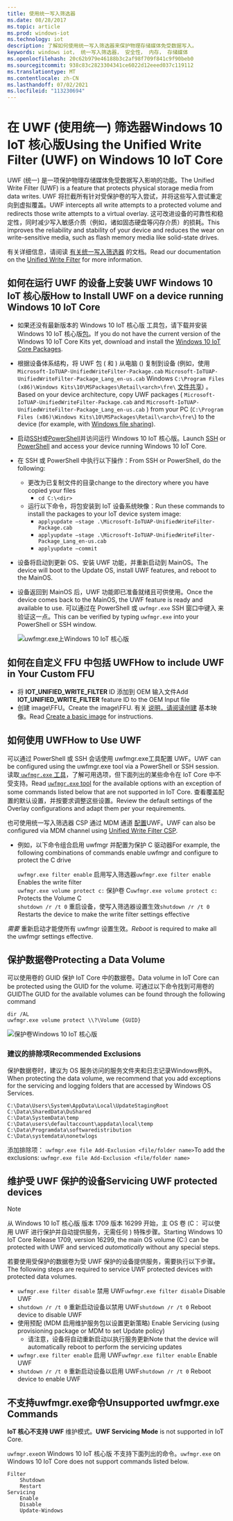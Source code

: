 ```yaml
---
title: 使用统一写入筛选器
ms.date: 08/28/2017
ms.topic: article
ms.prod: windows-iot
ms.technology: iot
description: 了解如何使用统一写入筛选器来保护物理存储媒体免受数据写入。
keywords: windows iot， 统一写入筛选器， 安全性， 内存， 存储媒体
ms.openlocfilehash: 20c62b979e46188b3c2af98f709f841c9f90beb0
ms.sourcegitcommit: 938c83c2823304341ce6022d12eeed037c119112
ms.translationtype: MT
ms.contentlocale: zh-CN
ms.lasthandoff: 07/02/2021
ms.locfileid: "113230694"
---
```

# <a name="using-the-unified-write-filter-uwf-on-windows-10-iot-core"></a><span data-ttu-id="0e917-104">在 UWF (使用统一) 筛选器Windows 10 IoT 核心版</span><span class="sxs-lookup"><span data-stu-id="0e917-104">Using the Unified Write Filter (UWF) on Windows 10 IoT Core</span></span>

<span data-ttu-id="0e917-105">UWF (统一) 是一项保护物理存储媒体免受数据写入影响的功能。</span><span class="sxs-lookup"><span data-stu-id="0e917-105">The Unified Write Filter (UWF) is a feature that protects physical storage media from data writes.</span></span> <span data-ttu-id="0e917-106">UWF 将拦截所有针对受保护卷的写入尝试，并将这些写入尝试重定向到虚拟覆盖。</span><span class="sxs-lookup"><span data-stu-id="0e917-106">UWF intercepts all write attempts to a protected volume and redirects those write attempts to a virtual overlay.</span></span> <span data-ttu-id="0e917-107">这可改进设备的可靠性和稳定性，同时减少写入敏感介质（例如，诸如固态硬盘等闪存介质）的损耗。</span><span class="sxs-lookup"><span data-stu-id="0e917-107">This improves the reliability and stability of your device and reduces the wear on write-sensitive media, such as flash memory media like solid-state drives.</span></span>

<span data-ttu-id="0e917-108">有关详细信息，请阅读 [有关统一写入筛选器](https://docs.microsoft.com/windows-hardware/customize/enterprise/unified-write-filter) 的文档。</span><span class="sxs-lookup"><span data-stu-id="0e917-108">Read our documentation on the [Unified Write Filter](https://docs.microsoft.com/windows-hardware/customize/enterprise/unified-write-filter) for more information.</span></span>

## <a name="how-to-install-uwf-on-a-device-running-windows-10-iot-core"></a><span data-ttu-id="0e917-109">如何在运行 UWF 的设备上安装 UWF Windows 10 IoT 核心版</span><span class="sxs-lookup"><span data-stu-id="0e917-109">How to Install UWF on a device running Windows 10 IoT Core</span></span>

* <span data-ttu-id="0e917-110">如果还没有最新版本的 Windows 10 IoT 核心版 工具包，请下载并安装 Windows 10 IoT 核心版[包](https://www.microsoft.com/en-us/software-download/windows10iotcore)。</span><span class="sxs-lookup"><span data-stu-id="0e917-110">If you do not have the current version of the Windows 10 IoT Core Kits yet, download and install the [Windows 10 IoT Core Packages](https://www.microsoft.com/en-us/software-download/windows10iotcore).</span></span>
* <span data-ttu-id="0e917-111">根据设备体系结构，将 UWF 包 ( 和 ) 从电脑 () 复制到设备 (例如，使用 `Microsoft-IoTUAP-UnifiedWriteFilter-Package.cab` `Microsoft-IoTUAP-UnifiedWriteFilter-Package_Lang_en-us.cab` Windows `C:\Program Files (x86)\Windows Kits\10\MSPackages\Retail\<arch>\fre\` [文件共享](../manage-your-device/WindowsFileSharing.md)) 。</span><span class="sxs-lookup"><span data-stu-id="0e917-111">Based on your device architecture, copy UWF packages ( `Microsoft-IoTUAP-UnifiedWriteFilter-Package.cab` and `Microsoft-IoTUAP-UnifiedWriteFilter-Package_Lang_en-us.cab` ) from your PC (`C:\Program Files (x86)\Windows Kits\10\MSPackages\Retail\<arch>\fre\`) to the device (for example, with [Windows file sharing](../manage-your-device/WindowsFileSharing.md)).</span></span>
* <span data-ttu-id="0e917-112">启动[SSH](../connect-your-device/SSH.md)或[PowerShell](../connect-your-device/PowerShell.md)并访问运行 Windows 10 IoT 核心版。</span><span class="sxs-lookup"><span data-stu-id="0e917-112">Launch [SSH](../connect-your-device/SSH.md) or [PowerShell](../connect-your-device/PowerShell.md) and access your device running Windows 10 IoT Core.</span></span>
* <span data-ttu-id="0e917-113">在 SSH 或 PowerShell 中执行以下操作：</span><span class="sxs-lookup"><span data-stu-id="0e917-113">From SSH or PowerShell, do the following:</span></span>
  * <span data-ttu-id="0e917-114">更改为已复制文件的目录</span><span class="sxs-lookup"><span data-stu-id="0e917-114">change to the directory where you have copied your files</span></span>
    * `cd C:\<dir>`
  * <span data-ttu-id="0e917-115">运行以下命令，将包安装到 IoT 设备系统映像：</span><span class="sxs-lookup"><span data-stu-id="0e917-115">Run these commands to install the packages to your IoT device system image:</span></span>
    * `applyupdate –stage .\Microsoft-IoTUAP-UnifiedWriteFilter-Package.cab`
    * `applyupdate –stage .\Microsoft-IoTUAP-UnifiedWriteFilter-Package_Lang_en-us.cab`
    * `applyupdate –commit`
* <span data-ttu-id="0e917-116">设备将启动到更新 OS、安装 UWF 功能，并重新启动到 MainOS。</span><span class="sxs-lookup"><span data-stu-id="0e917-116">The device will boot to the Update OS, install UWF features, and reboot to the MainOS.</span></span>
* <span data-ttu-id="0e917-117">设备返回到 MainOS 后，UWF 功能即已准备就绪且可供使用。</span><span class="sxs-lookup"><span data-stu-id="0e917-117">Once the device comes back to the MainOS, the UWF feature is ready and available to use.</span></span> <span data-ttu-id="0e917-118">可以通过在 PowerShell 或 ```uwfmgr.exe``` SSH 窗口中键入 来验证这一点。</span><span class="sxs-lookup"><span data-stu-id="0e917-118">This can be verified by typing ```uwfmgr.exe``` into your PowerShell or SSH window.</span></span>

  ![uwfmgr.exe上Windows 10 IoT 核心版](../media/UnifiedWriteFilter/uwfmgr.png)


## <a name="how-to-include-uwf-in-your-custom-ffu"></a><span data-ttu-id="0e917-120">如何在自定义 FFU 中包括 UWF</span><span class="sxs-lookup"><span data-stu-id="0e917-120">How to include UWF in Your Custom FFU</span></span>

* <span data-ttu-id="0e917-121">将 **IOT_UNIFIED_WRITE_FILTER** ID 添加到 OEM 输入文件</span><span class="sxs-lookup"><span data-stu-id="0e917-121">Add **IOT_UNIFIED_WRITE_FILTER** feature ID to the OEM Input file</span></span>
* <span data-ttu-id="0e917-122">创建 image\FFU。</span><span class="sxs-lookup"><span data-stu-id="0e917-122">Create the image\FFU.</span></span> <span data-ttu-id="0e917-123">有关 [说明，请阅读创建](https://docs.microsoft.com/windows-hardware/manufacture/iot/create-a-basic-image) 基本映像。</span><span class="sxs-lookup"><span data-stu-id="0e917-123">Read [Create a basic image](https://docs.microsoft.com/windows-hardware/manufacture/iot/create-a-basic-image) for instructions.</span></span>


## <a name="how-to-use-uwf"></a><span data-ttu-id="0e917-124">如何使用 UWF</span><span class="sxs-lookup"><span data-stu-id="0e917-124">How to Use UWF</span></span>

<span data-ttu-id="0e917-125">可以通过 PowerShell 或 SSH 会话使用 uwfmgr.exe工具配置 UWF。</span><span class="sxs-lookup"><span data-stu-id="0e917-125">UWF can be configured using the uwfmgr.exe tool via a PowerShell or SSH session.</span></span>
<span data-ttu-id="0e917-126">读取[ `uwfmgr.exe` 工具](https://docs.microsoft.com/windows-hardware/customize/enterprise/uwfmgrexe)，了解可用选项，但下面列出的某些命令在 IoT Core 中不受支持。</span><span class="sxs-lookup"><span data-stu-id="0e917-126">Read [`uwfmgr.exe` tool](https://docs.microsoft.com/windows-hardware/customize/enterprise/uwfmgrexe) for the available options with an exception of some commands listed below that are not supported in IoT Core.</span></span>
<span data-ttu-id="0e917-127">查看覆盖配置的默认设置，并按要求调整这些设置。</span><span class="sxs-lookup"><span data-stu-id="0e917-127">Review the default settings of the Overlay configurations and adapt them per your requirements.</span></span>

<span data-ttu-id="0e917-128">也可使用统一写入筛选器 CSP 通过 MDM 通道 [配置](https://docs.microsoft.com/windows/client-management/mdm/unifiedwritefilter-csp)UWF。</span><span class="sxs-lookup"><span data-stu-id="0e917-128">UWF can also be configured via MDM channel using [Unified Write Filter CSP](https://docs.microsoft.com/windows/client-management/mdm/unifiedwritefilter-csp).</span></span>


* <span data-ttu-id="0e917-129">例如，以下命令组合启用 uwfmgr 并配置为保护 C 驱动器</span><span class="sxs-lookup"><span data-stu-id="0e917-129">For example, the following combinations of commands enable uwfmgr and configure to protect the C drive</span></span>

  <span data-ttu-id="0e917-130">`uwfmgr.exe filter enable`      启用写入筛选器</span><span class="sxs-lookup"><span data-stu-id="0e917-130">`uwfmgr.exe filter enable`      Enables the write filter</span></span>
  <br>
  <span data-ttu-id="0e917-131">`uwfmgr.exe volume protect c:`  保护卷 C</span><span class="sxs-lookup"><span data-stu-id="0e917-131">`uwfmgr.exe volume protect c:`  Protects the Volume C</span></span>
  <br>
  <span data-ttu-id="0e917-132">`shutdown /r /t 0`              重启设备，使写入筛选器设置生效</span><span class="sxs-lookup"><span data-stu-id="0e917-132">`shutdown /r /t 0`              Restarts the device to make the write filter settings effective</span></span>

<span data-ttu-id="0e917-133">*需要* 重新启动才能使所有 uwfmgr 设置生效。</span><span class="sxs-lookup"><span data-stu-id="0e917-133">*Reboot* is required to make all the uwfmgr settings effective.</span></span>


## <a name="protecting-a-data-volume"></a><span data-ttu-id="0e917-134">保护数据卷</span><span class="sxs-lookup"><span data-stu-id="0e917-134">Protecting a Data Volume</span></span>

<span data-ttu-id="0e917-135">可以使用卷的 GUID 保护 IoT Core 中的数据卷。</span><span class="sxs-lookup"><span data-stu-id="0e917-135">Data volume in IoT Core can be protected using the GUID for the volume.</span></span>
<span data-ttu-id="0e917-136">可通过以下命令找到可用卷的 GUID</span><span class="sxs-lookup"><span data-stu-id="0e917-136">The GUID for the available volumes can be found through the following command</span></span>

  `dir /AL`
  <br>
  `uwfmgr.exe volume protect \\?\Volume {GUID}`


  ![保护卷Windows 10 IoT 核心版](../media/UnifiedWriteFilter/uwfmgr_protect.png)

### <a name="recommended-exclusions"></a><span data-ttu-id="0e917-138">建议的排除项</span><span class="sxs-lookup"><span data-stu-id="0e917-138">Recommended Exclusions</span></span>
<span data-ttu-id="0e917-139">保护数据卷时，建议为 OS 服务访问的服务文件夹和日志记录Windows例外。</span><span class="sxs-lookup"><span data-stu-id="0e917-139">When protecting the data volume, we recommend that you add exceptions for the servicing and logging folders that are accessed by Windows OS Services.</span></span>

```
C:\Data\Users\System\AppData\Local\UpdateStagingRoot
C:\Data\SharedData\DuShared
C:\Data\SystemData\temp
C:\Data\users\defaultaccount\appdata\local\temp
C:\Data\Programdata\softwaredistribution
C:\Data\systemdata\nonetwlogs
```

<span data-ttu-id="0e917-140">添加排除项： `uwfmgr.exe file Add-Exclusion <file/folder name>`</span><span class="sxs-lookup"><span data-stu-id="0e917-140">To add the exclusions: `uwfmgr.exe file Add-Exclusion <file/folder name>`</span></span>



## <a name="servicing-uwf-protected-devices"></a><span data-ttu-id="0e917-141">维护受 UWF 保护的设备</span><span class="sxs-lookup"><span data-stu-id="0e917-141">Servicing UWF protected devices</span></span>

> [!Note]
> <span data-ttu-id="0e917-142">从 Windows 10 IoT 核心版 版本 1709 版本 16299 开始，主 OS 卷 (C： 可以使用 UWF 进行保护并自动提供服务，无需任何 \) 特殊步骤。</span><span class="sxs-lookup"><span data-stu-id="0e917-142">Starting Windows 10 IoT Core Release 1709, version 16299, the main OS volume (C:\) can be protected with UWF and serviced *automatically* without any special steps.</span></span>

<span data-ttu-id="0e917-143">若要使用受保护的数据卷为受 UWF 保护的设备提供服务，需要执行以下步骤。</span><span class="sxs-lookup"><span data-stu-id="0e917-143">The following steps are required to service UWF protected devices with protected data volumes.</span></span>

* <span data-ttu-id="0e917-144">`uwfmgr.exe filter disable` 禁用 UWF</span><span class="sxs-lookup"><span data-stu-id="0e917-144">`uwfmgr.exe filter disable` Disable UWF</span></span>
* <span data-ttu-id="0e917-145">`shutdown /r /t 0` 重新启动设备以禁用 UWF</span><span class="sxs-lookup"><span data-stu-id="0e917-145">`shutdown /r /t 0` Reboot device to disable UWF</span></span>
* <span data-ttu-id="0e917-146">使用预配 (MDM 启用维护服务包以设置更新策略) </span><span class="sxs-lookup"><span data-stu-id="0e917-146">Enable Servicing (using provisioning package or MDM to set Update policy)</span></span>
   * <span data-ttu-id="0e917-147">请注意，设备将自动重新启动以执行服务更新</span><span class="sxs-lookup"><span data-stu-id="0e917-147">Note that the device will automatically reboot to perform the servicing updates</span></span>
* <span data-ttu-id="0e917-148">`uwfmgr.exe filter enable` 启用 UWF</span><span class="sxs-lookup"><span data-stu-id="0e917-148">`uwfmgr.exe filter enable` Enable UWF</span></span>
* <span data-ttu-id="0e917-149">`shutdown /r /t 0` 重新启动设备以启用 UWF</span><span class="sxs-lookup"><span data-stu-id="0e917-149">`shutdown /r /t 0` Reboot device to enable UWF</span></span>

## <a name="unsupported-uwfmgrexe-commands"></a><span data-ttu-id="0e917-150">不支持uwfmgr.exe命令</span><span class="sxs-lookup"><span data-stu-id="0e917-150">Unsupported uwfmgr.exe Commands</span></span>

<span data-ttu-id="0e917-151">**IoT 核心不支持 UWF** 维护模式。</span><span class="sxs-lookup"><span data-stu-id="0e917-151">**UWF Servicing Mode** is not supported in IoT Core.</span></span>

<span data-ttu-id="0e917-152">`uwfmgr.exe`on Windows 10 IoT 核心版 不支持下面列出的命令。</span><span class="sxs-lookup"><span data-stu-id="0e917-152">`uwfmgr.exe` on Windows 10 IoT Core does not support commands listed below.</span></span>

```
Filter
    Shutdown
    Restart
Servicing
    Enable
    Disable
    Update-Windows
```
